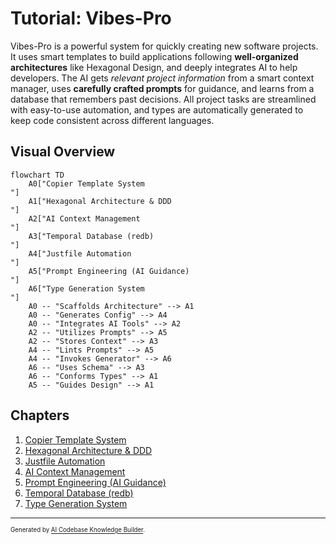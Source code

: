 # Tutorial: Vibes-Pro

Vibes-Pro is a powerful system for quickly creating new software projects. It uses smart templates to build applications following **well-organized architectures** like Hexagonal Design, and deeply integrates AI to help developers. The AI gets _relevant project information_ from a smart context manager, uses **carefully crafted prompts** for guidance, and learns from a database that remembers past decisions. All project tasks are streamlined with easy-to-use automation, and types are automatically generated to keep code consistent across different languages.

## Visual Overview

```mermaid
flowchart TD
    A0["Copier Template System
"]
    A1["Hexagonal Architecture & DDD
"]
    A2["AI Context Management
"]
    A3["Temporal Database (redb)
"]
    A4["Justfile Automation
"]
    A5["Prompt Engineering (AI Guidance)
"]
    A6["Type Generation System
"]
    A0 -- "Scaffolds Architecture" --> A1
    A0 -- "Generates Config" --> A4
    A0 -- "Integrates AI Tools" --> A2
    A2 -- "Utilizes Prompts" --> A5
    A2 -- "Stores Context" --> A3
    A4 -- "Lints Prompts" --> A5
    A4 -- "Invokes Generator" --> A6
    A6 -- "Uses Schema" --> A3
    A6 -- "Conforms Types" --> A1
    A5 -- "Guides Design" --> A1
```

## Chapters

1. [Copier Template System
   ](01_copier_template_system_.md)
2. [Hexagonal Architecture & DDD
   ](02_hexagonal_architecture___ddd_.md)
3. [Justfile Automation
   ](03_justfile_automation_.md)
4. [AI Context Management
   ](04_ai_context_management_.md)
5. [Prompt Engineering (AI Guidance)
   ](05_prompt_engineering__ai_guidance__.md)
6. [Temporal Database (redb)
   ](06_temporal_database__redb__.md)
7. [Type Generation System
   ](07_type_generation_system_.md)

---

<sub><sup>Generated by [AI Codebase Knowledge Builder](https://github.com/The-Pocket/Tutorial-Codebase-Knowledge).</sup></sub>
